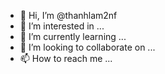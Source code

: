 - 👋 Hi, I’m @thanhlam2nf
- 👀 I’m interested in ...
- 🌱 I’m currently learning ...
- 💞️ I’m looking to collaborate on ...
- 📫 How to reach me ...

<!---
thanhlam2nf/thanhlam2nf is a ✨ special ✨ repository because its `README.md` (this file) appears on your GitHub profile.
You can click the Preview link to take a look at your changes.
--->
